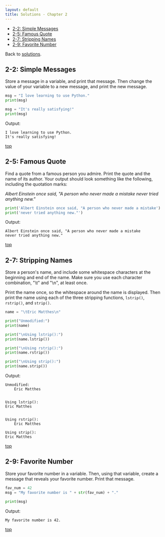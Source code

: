 ```yaml
---
layout: default
title: Solutions - Chapter 2
---
```


- [2-2: Simple Messages](#simple-messages)
- [2-5: Famous Quote](#famous-quote)
- [2-7: Stripping Names](#stripping-names)
- [2-9: Favorite Number](#favorite-number)

Back to [solutions](README.html).

2-2: Simple Messages
---

Store a message in a variable, and print that message. Then change the value of your variable to a new message, and print the new message.

```python
msg = "I love learning to use Python."
print(msg)

msg = "It's really satisfying!"
print(msg)
```

Output:

```
I love learning to use Python.
It's really satisfying!
```

[top](#)

2-5: Famous Quote
---

Find a quote from a famous person you admire. Print the quote and the name of its author. Your output should look something like the following, including the quotation marks:

*Albert Einstein once said, "A person who never made a mistake never tried anything new."*

```python
print('Albert Einstein once said, "A person who never made a mistake')
print('never tried anything new."')
```

Output:

```
Albert Einstein once said, "A person who never made a mistake
never tried anything new."
```

[top](#)

2-7: Stripping Names
---

Store a person's name, and include some whitespace characters at the beginning and end of the name. Make sure you use each character combination, "\t" and "\n", at least once.

Print the name once, so the whitespace around the name is displayed. Then print the name using each of the three stripping functions, `lstrip()`, `rstrip()`, and `strip()`.

```python
name = "\tEric Matthes\n"

print("Unmodified:")
print(name)

print("\nUsing lstrip():")
print(name.lstrip())

print("\nUsing rstrip():")
print(name.rstrip())

print("\nUsing strip():")
print(name.strip())
```

Output:

```
Unmodified:
    Eric Matthes


Using lstrip():
Eric Matthes


Using rstrip():
    Eric Matthes

Using strip():
Eric Matthes
```

[top](#)

2-9: Favorite Number
---

Store your favorite number in a variable. Then, using that variable, create a message that reveals your favorite number. Print that message.

```python
fav_num = 42
msg = "My favorite number is " + str(fav_num) + "."

print(msg)
```

Output:

```
My favorite number is 42.
```

[top](#)